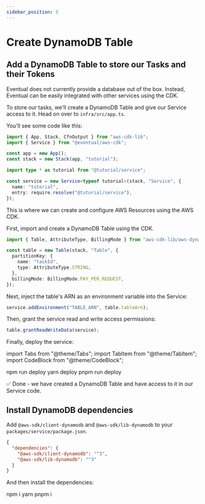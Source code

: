 ```yaml
---
sidebar_position: 5
---
```


# Create DynamoDB Table

## Add a DynamoDB Table to store our Tasks and their Tokens

Eventual does not currently provide a database out of the box. Instead, Eventual can be easily integrated with other services using the CDK.

To store our tasks, we'll create a DynamoDB Table and give our Service access to it. Head on over to `infra/src/app.ts`.

You'll see some code like this:

```ts
import { App, Stack, CfnOutput } from "aws-cdk-lib";
import { Service } from "@eventual/aws-cdk";

const app = new App();
const stack = new Stack(app, "tutorial");

import type * as tutorial from "@tutorial/service";

const service = new Service<typeof tutorial>(stack, "Service", {
  name: "tutorial",
  entry: require.resolve("@tutorial/service"),
});
```

This is where we can create and configure AWS Resources using the AWS CDK.

First, import and create a DynamoDB Table using the CDK.

```ts
import { Table, AttributeType, BillingMode } from "aws-cdk-lib/aws-dynamodb";

const table = new Table(stack, "Table", {
  partitionKey: {
    name: "taskId",
    type: AttributeType.STRING,
  },
  billingMode: BillingMode.PAY_PER_REQUEST,
});
```

Next, inject the table's ARN as an environment variable into the Service:

```ts
service.addEnvironment("TABLE_ARN", table.tableArn);
```

Then, grant the service read and write access permissions:

```ts
table.grantReadWriteData(service);
```

Finally, deploy the service:

import Tabs from "@theme/Tabs";
import TabItem from "@theme/TabItem";
import CodeBlock from "@theme/CodeBlock";

<Tabs groupId="npm">
  <TabItem value="npm" label="npm" default>
    <CodeBlock>npm run deploy</CodeBlock>
  </TabItem>
  <TabItem value="yarn" label="yarn">
    <CodeBlock>yarn deploy</CodeBlock>
  </TabItem>
  <TabItem value="pnpm" label="pnpm">
    <CodeBlock>pnpm run deploy</CodeBlock>
  </TabItem>
</Tabs>

✅ Done - we have created a DynamoDB Table and have access to it in our Service code.

## Install DynamoDB dependencies

Add `@aws-sdk/client-dynamodb` and `@aws-sdk/lib-dynamodb` to your `packages/service/package.json`.

```json
{
  "dependencies": {
    "@aws-sdk/client-dynamodb": "^3",
    "@aws-sdk/lib-dynamodb": "^3"
  }
}
```

And then install the dependencies:

<Tabs groupId="npm">
  <TabItem value="npm" label="npm" default>
    <CodeBlock>npm i</CodeBlock>
  </TabItem>
  <TabItem value="yarn" label="yarn">
    <CodeBlock>yarn</CodeBlock>
  </TabItem>
  <TabItem value="pnpm" label="pnpm">
    <CodeBlock>pnpm i</CodeBlock>
  </TabItem>
</Tabs>

